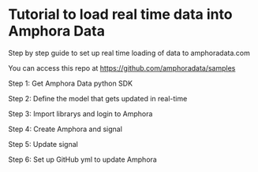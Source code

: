 # Tutorial to load real time data into Amphora Data
Step by step guide to set up real time loading of data to amphoradata.com

You can access this repo at https://github.com/amphoradata/samples

Step 1: Get Amphora Data python SDK

Step 2: Define the model that gets updated in real-time

Step 3: Import librarys and login to Amphora

Step 4: Create Amphora and signal

Step 5: Update signal

Step 6: Set up GitHub yml to update Amphora
